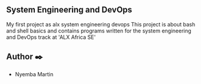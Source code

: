 ## System Engineering and DevOps

My first project as  alx system engineering devops
This project is about bash and shell basics and contains programs written for the system engineering and DevOps track at 'ALX Africa SE'

## Author :black_nib:

* Nyemba Martin